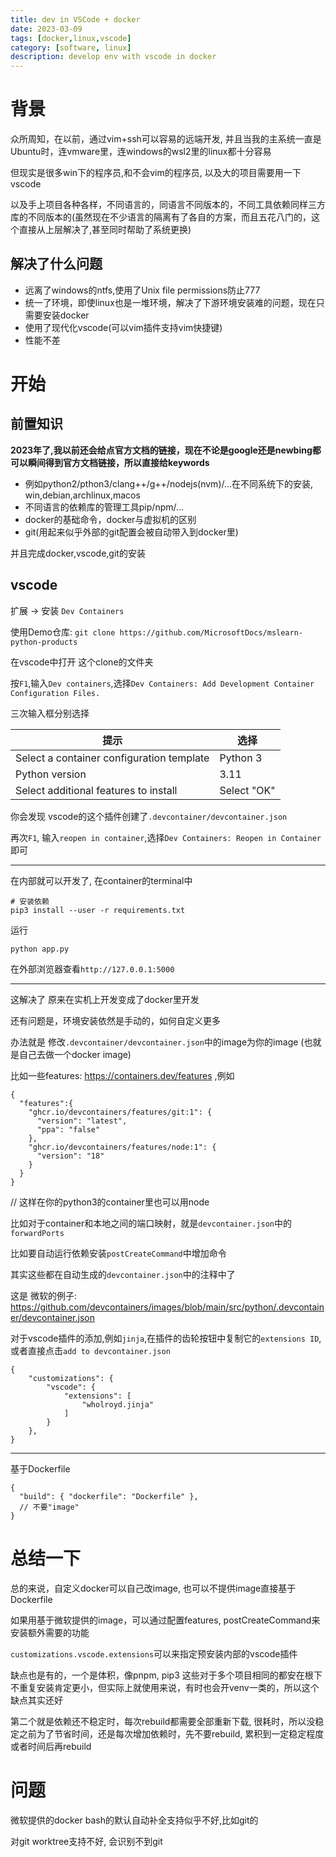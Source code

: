 ```yaml
---
title: dev in VSCode + docker
date: 2023-03-09
tags: [docker,linux,vscode]
category: [software, linux]
description: develop env with vscode in docker
---
```


# 背景

众所周知，在以前，通过vim+ssh可以容易的远端开发, 并且当我的主系统一直是Ubuntu时，连vmware里，连windows的wsl2里的linux都十分容易

但现实是很多win下的程序员,和不会vim的程序员, 以及大的项目需要用一下vscode

以及手上项目各种各样，不同语言的，同语言不同版本的，不同工具依赖同样三方库的不同版本的(虽然现在不少语言的隔离有了各自的方案，而且五花八门的，这个直接从上层解决了,甚至同时帮助了系统更换)

## 解决了什么问题

- 远离了windows的ntfs,使用了Unix file permissions防止777
- 统一了环境，即使linux也是一堆环境，解决了下游环境安装难的问题，现在只需要安装docker
- 使用了现代化vscode(可以vim插件支持vim快捷键)
- 性能不差

# 开始

## 前置知识

**2023年了,我以前还会给点官方文档的链接，现在不论是google还是newbing都可以瞬间得到官方文档链接，所以直接给keywords**

 - 例如python2/pthon3/clang++/g++/nodejs(nvm)/...在不同系统下的安装, win,debian,archlinux,macos
 - 不同语言的依赖库的管理工具pip/npm/...
 - docker的基础命令，docker与虚拟机的区别
 - git(用起来似乎外部的git配置会被自动带入到docker里)

并且完成docker,vscode,git的安装

## vscode

扩展 -> 安装 `Dev Containers`

使用Demo仓库: `git clone https://github.com/MicrosoftDocs/mslearn-python-products`

在vscode中打开 这个clone的文件夹

按`F1`,输入`Dev containers`,选择`Dev Containers: Add Development Container Configuration Files.`

三次输入框分别选择

|提示|选择|
|---|---|
|Select a container configuration template|Python 3|
|Python version|3.11|
|Select additional features to install|Select "OK"|

你会发现 vscode的这个插件创建了`.devcontainer/devcontainer.json`

再次`F1`, 输入`reopen in container`,选择`Dev Containers: Reopen in Container` 即可

---

在内部就可以开发了, 在container的terminal中

```
# 安装依赖
pip3 install --user -r requirements.txt
```

运行

```
python app.py
```

在外部浏览器查看`http://127.0.0.1:5000`

---

这解决了 原来在实机上开发变成了docker里开发

还有问题是，环境安装依然是手动的，如何自定义更多

办法就是 修改`.devcontainer/devcontainer.json`中的image为你的image (也就是自己去做一个docker image)

比如一些features: https://containers.dev/features ,例如

```
{
  "features":{
    "ghcr.io/devcontainers/features/git:1": {
      "version": "latest",
      "ppa": "false"
    },
    "ghcr.io/devcontainers/features/node:1": {
      "version": "18"
    }
  }
}
```

// 这样在你的python3的container里也可以用node

比如对于container和本地之间的端口映射，就是`devcontainer.json`中的`forwardPorts`

比如要自动运行依赖安装`postCreateCommand`中增加命令

其实这些都在自动生成的`devcontainer.json`中的注释中了

这是 微软的例子: https://github.com/devcontainers/images/blob/main/src/python/.devcontainer/devcontainer.json

对于vscode插件的添加,例如`jinja`,在插件的齿轮按钮中复制它的`extensions ID`,或者直接点击`add to devcontainer.json`

```
{
	"customizations": {
		"vscode": {
			"extensions": [
				"wholroyd.jinja"
			]
		}
	},
}
```

---

基于Dockerfile

```
{
  "build": { "dockerfile": "Dockerfile" },
  // 不要"image"
}
```

# 总结一下

总的来说，自定义docker可以自己改image, 也可以不提供image直接基于Dockerfile

如果用基于微软提供的image，可以通过配置features, postCreateCommand来安装额外需要的功能

`customizations.vscode.extensions`可以来指定预安装内部的vscode插件

缺点也是有的，一个是体积，像pnpm, pip3 这些对于多个项目相同的都安在根下不重复安装肯定更小，但实际上就使用来说，有时也会开venv一类的，所以这个缺点其实还好

第二个就是依赖还不稳定时，每次rebuild都需要全部重新下载, 很耗时，所以没稳定之前为了节省时间，还是每次增加依赖时，先不要rebuild, 累积到一定稳定程度或者时间后再rebuild

# 问题

微软提供的docker bash的默认自动补全支持似乎不好,比如git的

对git worktree支持不好, 会识别不到git
